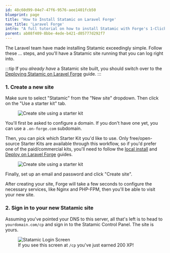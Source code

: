 ```yaml
---
id: 48c60d99-04e7-47f6-9576-aee1401fcb50
blueprint: page
title: 'How to Install Statamic on Laravel Forge'
nav_title: 'Laravel Forge'
intro: "A full tutorial on how to install Statamic with Forge's 1-Click Installer. For this walk-through, we'll assume you have a [Forge](https://forge.laravel.com) account with a server provisioned."
parent: ab08f409-8bbe-4ede-b421-d05777d292f7
---
```


The Laravel team have made installing Statamic exceedingly simple. Follow these ... steps, and you'll have a Statamic site running that you can log right into.

:::tip
If you _already have_ a Statamic site built, you should switch over to the [Deploying Statamic on Laravel Forge](/deploying/laravel-forge) guide.
:::

### 1. Create a new site

Make sure to select "Statamic" from the "New site" dropdown. Then click on the "Use a starter kit" tab.

<figure>
    <img src="/img/installing-forge-new-site.png" alt="Create site using a starter kit">
</figure>

You'll first be asked to configure a domain. If you don't have one yet, you can use a `.on-forge.com` subdomain.

Then, you can pick which Starter Kit you'd like to use. Only free/open-source Starter Kits are available through this workflow, so if you'd prefer one of the paid/commercial kits, you'll need to follow the [local install](/installing/laravel-herd) and [Deploy on Laravel Forge](/deploying/laravel-forge) guides.

<figure>
    <img src="/img/installing-forge-starter-kits.png" alt="Create site using a starter kit">
</figure>

Finally, set up an email and password and click "Create site".

After creating your site, Forge will take a few seconds to configure the necessary services, like Nginx and PHP-FPM, then you'll be able to visit your new site.

### 2. Sign in to your new Statamic site

Assuming you've pointed your DNS to this server, all that's left is to head to `yourdomain.com/cp` and sign in to the Statamic Control Panel. The site is yours.

<figure>
    <img src="/img/quick-start/login.png" alt="Statamic Login Screen">
    <figcaption>If you see this screen at <code>/cp</code> you've just earned 200 XP!</figcaption>
</figure>